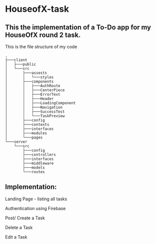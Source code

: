 # HouseofX-task

## This the implementation of a To-Do app for my HouseOfX round 2 task.

This is the file structure of my code

    .
    ├───client
    │   ├───public
    │   └───src
    │       ├───assests
    │       │   └───styles
    │       ├───components
    │       │   ├───AuthRoute
    │       │   ├───CenterPiece
    │       │   ├───ErrorText
    │       │   ├───Header
    │       │   ├───LoadingComponent
    │       │   ├───Navigation
    │       │   ├───SuccessTest
    │       │   └───TaskPreview
    │       ├───config
    │       ├───contexts
    │       ├───interfaces
    │       ├───modules
    │       └───pages
    └───server
        └───src
            ├───config
            ├───controllers
            ├───interfaces
            ├───middleware
            ├───models
            └───routes


## Implementation:

Landing Page - listing all tasks

Authentication using Firebase

Post/ Create a Task

Delete a Task

Edit a Task


